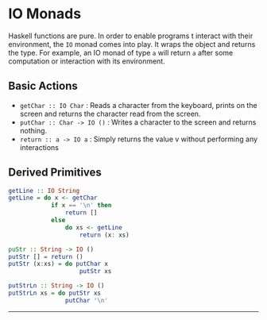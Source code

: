 # IO Monads

Haskell functions are pure. In order to enable programs t interact with their environment, the `IO` monad comes into play. It wraps the object and returns the type. For example, an IO monad of type `a` will return `a` after some computation or interaction with its environment.

## Basic Actions

* `getChar :: IO Char` : Reads a character from the keyboard, prints on the screen and returns the character read from the screen.
* `putChar :: Char -> IO ()` : Writes a character to the screen and returns nothing.
* `return :: a -> IO a` : Simply returns the value v without performing any interactions

## Derived Primitives

```haskell
getLine :: IO String
getLine = do x <- getChar
            if x == '\n' then
                return []
            else
                do xs <- getLine
                    return (x: xs)

puStr :: String -> IO ()
putStr [] = return ()
putStr (x:xs) = do putChar x
                    putStr xs

putStrLn :: String -> IO ()
putStrLn xs = do putStr xs
                putChar '\n'
```

---
